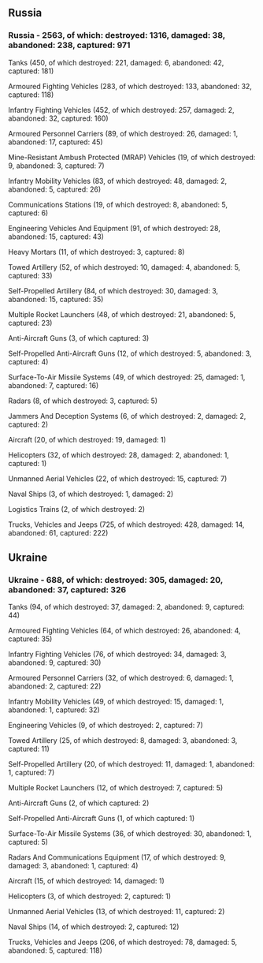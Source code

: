 
 
 ## Russia
 
 ### Russia - 2563, of which: destroyed: 1316, damaged: 38, abandoned: 238, captured: 971

 

 

 Tanks (450, of which destroyed: 221, damaged: 6, abandoned: 42, captured: 181)

 Armoured Fighting Vehicles (283, of which destroyed: 133, abandoned: 32, captured: 118)

 Infantry Fighting Vehicles (452, of which destroyed: 257, damaged: 2, abandoned: 32, captured: 160)

 Armoured Personnel Carriers (89, of which destroyed: 26, damaged: 1, abandoned: 17, captured: 45)

 Mine-Resistant Ambush Protected (MRAP) Vehicles (19, of which destroyed: 9, abandoned: 3, captured: 7)

 Infantry Mobility Vehicles (83, of which destroyed: 48, damaged: 2, abandoned: 5, captured: 26)

 Communications Stations (19, of which destroyed: 8, abandoned: 5, captured: 6)

 Engineering Vehicles And Equipment (91, of which destroyed: 28, abandoned: 15, captured: 43)

 Heavy Mortars (11, of which destroyed: 3, captured: 8)

 Towed Artillery (52, of which destroyed: 10, damaged: 4, abandoned: 5, captured: 33)

 Self-Propelled Artillery (84, of which destroyed: 30, damaged: 3, abandoned: 15, captured: 35)

 Multiple Rocket Launchers (48, of which destroyed: 21, abandoned: 5, captured: 23)

 Anti-Aircraft Guns (3, of which captured: 3)

 Self-Propelled Anti-Aircraft Guns (12, of which destroyed: 5, abandoned: 3, captured: 4)

 Surface-To-Air Missile Systems (49, of which destroyed: 25, damaged: 1, abandoned: 7, captured: 16)

 Radars (8, of which destroyed: 3, captured: 5)

 Jammers And Deception Systems (6, of which destroyed: 2, damaged: 2, captured: 2)

 Aircraft (20, of which destroyed: 19, damaged: 1)

 Helicopters (32, of which destroyed: 28, damaged: 2, abandoned: 1, captured: 1)

 Unmanned Aerial Vehicles (22, of which destroyed: 15, captured: 7)

 Naval Ships (3, of which destroyed: 1, damaged: 2)

 Logistics Trains (2, of which destroyed: 2)

 Trucks, Vehicles and Jeeps (725, of which destroyed: 428, damaged: 14, abandoned: 61, captured: 222)

 
 
 ## Ukraine
 
 ### Ukraine - 688, of which: destroyed: 305, damaged: 20, abandoned: 37, captured: 326

 

 

 Tanks (94, of which destroyed: 37, damaged: 2, abandoned: 9, captured: 44)

 Armoured Fighting Vehicles (64, of which destroyed: 26, abandoned: 4, captured: 35)

 Infantry Fighting Vehicles (76, of which destroyed: 34, damaged: 3, abandoned: 9, captured: 30)

 Armoured Personnel Carriers (32, of which destroyed: 6, damaged: 1, abandoned: 2, captured: 22)

 Infantry Mobility Vehicles (49, of which destroyed: 15, damaged: 1, abandoned: 1, captured: 32)

 Engineering Vehicles (9, of which destroyed: 2, captured: 7)

 Towed Artillery (25, of which destroyed: 8, damaged: 3, abandoned: 3, captured: 11)

 Self-Propelled Artillery (20, of which destroyed: 11, damaged: 1, abandoned: 1, captured: 7)

 Multiple Rocket Launchers (12, of which destroyed: 7, captured: 5)

 Anti-Aircraft Guns (2, of which captured: 2)

 Self-Propelled Anti-Aircraft Guns (1, of which captured: 1)

 Surface-To-Air Missile Systems (36, of which destroyed: 30, abandoned: 1, captured: 5)

 

 

 Radars And Communications Equipment (17, of which destroyed: 9, damaged: 3, abandoned: 1, captured: 4)

 Aircraft (15, of which destroyed: 14, damaged: 1)

 Helicopters (3, of which destroyed: 2, captured: 1)

 Unmanned Aerial Vehicles (13, of which destroyed: 11, captured: 2)

 Naval Ships (14, of which destroyed: 2, captured: 12)

 Trucks, Vehicles and Jeeps (206, of which destroyed: 78, damaged: 5, abandoned: 5, captured: 118)

